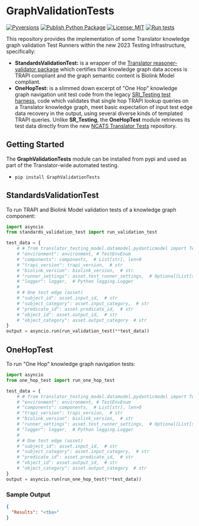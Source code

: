 
# GraphValidationTests

[![Pyversions](https://img.shields.io/pypi/pyversions/reasoner-validator)](https://pypi.python.org/pypi/OneHopTests)
[![Publish Python Package](https://github.com/TranslatorSRI/OneHopTests/actions/workflows/python-publish.yml/badge.svg)](https://pypi.org/project/OneHopTests/)
[![License: MIT](https://img.shields.io/badge/License-MIT-green.svg)](https://opensource.org/licenses/MIT)
[![Run tests](https://github.com/TranslatorSRI/OneHopTests/actions/workflows/test.yml/badge.svg)](https://github.com/TranslatorSRI/OneHopTests/actions/workflows/test.yml)


This repository provides the implementation of some Translator knowledge graph validation Test Runners within the new 2023 Testing Infrastructure, specifically:

- **StandardsValidationTest:** is a wrapper of the [Translator reasoner-validator package](https://github.com/NCATSTranslator/reasoner-validator) which certifies that knowledge graph data access is TRAPI compliant and the graph semantic content is Biolink Model compliant.
- **OneHopTest:** is a slimmed down excerpt of "One Hop" knowledge graph navigation unit test code from the legacy [SRI_Testing test harness](https://github.com/TranslatorSRI/SRI_testing), code which validates that single hop TRAPI lookup queries on a Translator knowledge graph, meet basic expectation of input test edge data recovery in the output, using several diverse kinds of templated TRAPI queries. Unlike **SR_Testing**, the **OneHopTest** module retrieves its test data directly from the new [NCATS Translator Tests](https://github.com/NCATSTranslator/Tests) repository. 

## Getting Started

The **GraphValidationTests** module can be installed from pypi and used as part of the Translator-wide automated testing.

- `pip install GraphValidationTests`

## StandardsValidationTest

To run TRAPI and Biolink Model validation tests of a knowledge graph component:

```python
import asyncio
from standards_validation_test import run_validation_test

test_data = {
    # # from translator_testing_model.datamodel.pydanticmodel import TestEnvEnum
    # "environment": environment, # TestEnvEnum
    # "components": components,  # List[str], len>0
    # "trapi_version": trapi_version,  # str
    # "biolink_version": biolink_version,  # str
    # "runner_settings": asset.test_runner_settings,  # Optional[List[str]]
    # "logger": logger,  # Python logging.Logger
    # 
    # # One test edge (asset)
    # "subject_id": asset.input_id,  # str
    # "subject_category": asset.input_category,  # str
    # "predicate_id": asset.predicate_id,  # str
    # "object_id": asset.output_id,  # str
    # "object_category": asset.output_category  # str
}
output = asyncio.run(run_validation_test(**test_data))
```

## OneHopTest

To run "One Hop" knowledge graph navigation tests:

```python
import asyncio
from one_hop_test import run_one_hop_test

test_data = {
    # # from translator_testing_model.datamodel.pydanticmodel import TestEnvEnum
    # "environment": environment, # TestEnvEnum
    # "components": components,  # List[str], len>0
    # "trapi_version": trapi_version,  # str
    # "biolink_version": biolink_version,  # str
    # "runner_settings": asset.test_runner_settings,  # Optional[List[str]]
    # "logger": logger,  # Python logging.Logger
    # 
    # # One test edge (asset)
    # "subject_id": asset.input_id,  # str
    # "subject_category": asset.input_category,  # str
    # "predicate_id": asset.predicate_id,  # str
    # "object_id": asset.output_id,  # str
    # "object_category": asset.output_category  # str
}
output = asyncio.run(run_one_hop_test(**test_data))
```

### Sample Output

```json
{
  "Results": "<tba>"
}
```
